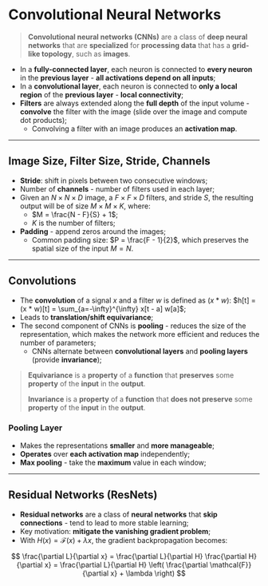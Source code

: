 # Convolutional Neural Networks

> **Convolutional neural networks (CNNs)** are a class of **deep neural networks** that are **specialized** for **processing data** that has a **grid-like topology**, such as **images**.

* In a **fully-connected layer**, each neuron is connected to **every neuron** in the **previous layer** - **all activations depend on all inputs**;
* In a **convolutional layer**, each neuron is connected to **only a local region** of the **previous layer** - **local connectivity**;
* **Filters** are always extended along the **full depth** of the input volume - **convolve** the filter with the image (slide over the image and compute dot products);
  * Convolving a filter with an image produces an **activation map**.

---

## Image Size, Filter Size, Stride, Channels

* **Stride**: shift in pixels between two consecutive windows;
* Number of **channels** - number of filters used in each layer;
* Given an $N \times N \times D$ image, a $F \times F \times D$ filters, and stride $S$, the resulting output will be of size $M \times M \times K$, where:
  * $M = \frac{N - F}{S} + 1$;
  * $K$ is the number of filters;
* **Padding** - append zeros around the images;
  * Common padding size: $P = \frac{F - 1}{2}$, which preserves the spatial size of the input $M = N$.

---

## Convolutions

* The **convolution** of a signal $x$ and a filter $w$ is defined as $(x * w)$: $h[t] = (x * w)[t] = \sum_{a=-\infty}^{\infty} x[t - a] w[a]$;
* Leads to **translation/shift equivariance**;
* The second component of CNNs is **pooling** - reduces the size of the representation, which makes the network more efficient and reduces the number of parameters;
  * CNNs alternate between **convolutional layers** and **pooling layers** (provide **invariance**);

> **Equivariance** is a **property** of a **function** that **preserves** some **property** of the **input** in the **output**.
>
> **Invariance** is a **property** of a **function** that **does not preserve** some **property** of the **input** in the **output**.

### Pooling Layer

* Makes the representations **smaller** and **more manageable**;
* **Operates** over **each activation map** independently;
* **Max pooling** - take the **maximum** value in each window;

---

## Residual Networks (ResNets)

* **Residual networks** are a class of **neural networks** that **skip connections** - tend to lead to more stable learning;
* Key motivation: **mitigate the vanishing gradient problem**;
* With $H(x) = \mathcal{F}(x) + \lambda x$, the gradient backpropagation becomes:

$$
\frac{\partial L}{\partial x} = \frac{\partial L}{\partial H} \frac{\partial H}{\partial x} = \frac{\partial L}{\partial H} \left( \frac{\partial \mathcal{F}}{\partial x} + \lambda \right)
$$